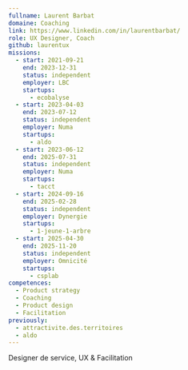 ```yaml
---
fullname: Laurent Barbat
domaine: Coaching
link: https://www.linkedin.com/in/laurentbarbat/
role: UX Designer, Coach
github: laurentux
missions:
  - start: 2021-09-21
    end: 2023-12-31
    status: independent
    employer: LBC
    startups:
      - ecobalyse
  - start: 2023-04-03
    end: 2023-07-12
    status: independent
    employer: Numa
    startups:
      - aldo
  - start: 2023-06-12
    end: 2025-07-31
    status: independent
    employer: Numa
    startups:
      - tacct
  - start: 2024-09-16
    end: 2025-02-28
    status: independent
    employer: Dynergie
    startups:
      - 1-jeune-1-arbre
  - start: 2025-04-30
    end: 2025-11-20
    status: independent
    employer: Omnicité
    startups:
      - csplab
competences:
  - Product strategy
  - Coaching
  - Product design
  - Facilitation
previously:
  - attractivite.des.territoires
  - aldo
---
```

Designer de service, UX & Facilitation